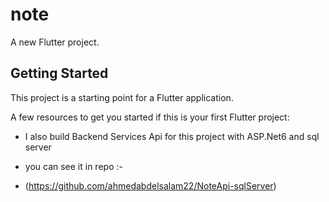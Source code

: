 # note

A new Flutter project.

## Getting Started

This project is a starting point for a Flutter application.

A few resources to get you started if this is your first Flutter project:

- I also build Backend Services Api for this project with ASP.Net6 and sql server 

- you can see it in repo :- 

- (https://github.com/ahmedabdelsalam22/NoteApi-sqlServer)



